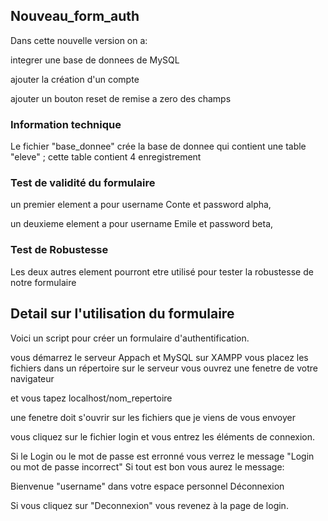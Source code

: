 ## Nouveau_form_auth
Dans cette nouvelle version on a:

integrer une base de donnees de MySQL 

ajouter la création d'un compte

ajouter un bouton reset de remise a zero des champs 

### Information technique
Le fichier "base_donnee" crée la base de donnee qui contient une table "eleve" ;
cette table contient 4 enregistrement 
### Test de validité du formulaire
un premier element a pour username Conte et password alpha, 

un deuxieme element a pour username Emile et password beta,

### Test de Robustesse
Les deux autres element pourront etre utilisé pour tester la robustesse de notre formulaire 

## Detail sur l'utilisation du formulaire
Voici un script pour créer un formulaire d'authentification.

vous démarrez le serveur Appach et MySQL  sur XAMPP vous placez les fichiers dans un répertoire sur le serveur vous ouvrez une fenetre de votre navigateur

et vous tapez localhost/nom_repertoire

une fenetre doit s'ouvrir sur les  fichiers que je viens de vous envoyer

vous cliquez sur le fichier login et vous entrez les éléments de connexion.

Si le Login ou le mot de passe est erronné vous verrez le message "Login ou mot de passe incorrect" Si tout est bon vous aurez le message:

Bienvenue "username" dans votre espace personnel Déconnexion

Si vous cliquez sur "Deconnexion" vous revenez à la page de login.
